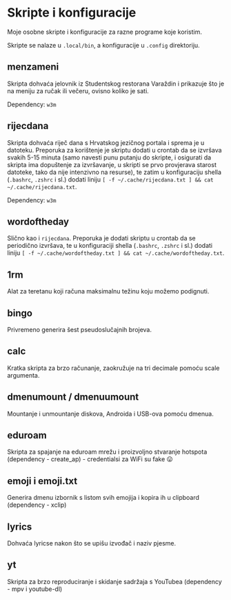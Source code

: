 # Skripte i konfiguracije

Moje osobne skripte i konfiguracije za razne programe koje koristim. 

Skripte se nalaze u ```.local/bin```, a konfiguracije u ```.config``` direktoriju.

## menzameni

Skripta dohvaća jelovnik iz Studentskog restorana Varaždin i prikazuje što je na meniju za ručak ili večeru, ovisno koliko je sati.

Dependency: ```w3m```

## rijecdana

Skripta dohvaća riječ dana s Hrvatskog jezičnog portala i sprema je u datoteku. Preporuka za korištenje je skriptu dodati u crontab da se izvršava svakih 5-15 minuta (samo navesti punu putanju do skripte, i osigurati da skripta ima dopuštenje za izvršavanje, u skripti se prvo provjerava starost datoteke, tako da nije intenzivno na resurse), te zatim u konfiguraciju shella (```.bashrc```, ```.zshrc``` i sl.) dodati liniju ```[ -f ~/.cache/rijecdana.txt ] && cat ~/.cache/rijecdana.txt```.

Dependency: ```w3m```

## wordoftheday

Slično kao i ```rijecdana```. Preporuka je dodati skriptu u crontab da se periodično izvršava, te u konfiguraciji shella (```.bashrc```, ```.zshrc``` i sl.) dodati liniju ```[ -f ~/.cache/wordoftheday.txt ] && cat ~/.cache/wordoftheday.txt```.

## 1rm

Alat za teretanu koji računa maksimalnu težinu koju možemo podignuti.

## bingo

Privremeno generira šest pseudoslučajnih brojeva.

## calc

Kratka skripta za brzo računanje, zaokružuje na tri decimale pomoću scale argumenta.

## dmenumount / dmenuumount

Mountanje i unmountanje diskova, Androida i USB-ova pomoću dmenua.

## eduroam

Skripta za spajanje na eduroam mrežu i proizvoljno stvaranje hotspota (dependency - create_ap) - credentialsi za WiFi su fake 😛

## emoji i emoji.txt

Generira dmenu izbornik s listom svih emojija i kopira ih u clipboard (dependency - xclip)

## lyrics

Dohvaća lyricse nakon što se upišu izvođač i naziv pjesme.

## yt

Skripta za brzo reproduciranje i skidanje sadržaja s YouTubea (dependency - mpv i youtube-dl)
